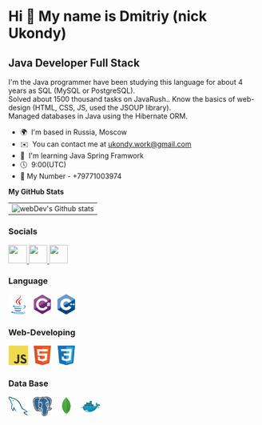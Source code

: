 Hi 👋 My name is Dmitriy (nick Ukondy)
======================================

Java Developer Full Stack
-------------------------

I'm the Java programmer have been studying this language for about 4 years as SQL (MySQL or PostgreSQL).</br>
Solved about 1500 thousand tasks on JavaRush.. Know the basics of web-design (HTML, CSS, JS, used the JSOUP library). </br>
Managed databases in Java using the Hibernate ORM.

* 🌍  I'm based in Russia, Moscow
* ✉️  You can contact me at [ukondy.work@gmail.com](mailto:ukondy.work@gmail.com)
* 🧠  I'm learning Java Spring Framwork
* 🕔  9:00(UTC)
* 📱    My Number - +79771003974

<b>My GitHub Stats</b>
<table>
  <tr>
    <td>
      <img align="left" src="http://github-readme-streak-stats.herokuapp.com?user=Ukondy&theme=dark&background=000000" alt="webDev's Github stats" />
    </td>
  </tr>
</table>

### Socials
<p align="left">  
  <a href="https://t.me/ukondy" target="_blank" rel="noreferrer"> 
    <img src="https://img.icons8.com/?size=1x&id=63306&format=png" width="37" height="37" />
  </a> 
  <a href="https://www.linkedin.com/in/ukondy" target="_blank" rel="noreferrer">
    <img src="https://img.icons8.com/?size=1x&id=xuvGCOXi8Wyg&format=png" width="37" height="37" /> 
  </a>
  <a href="https://www.facebook.com/profile.php?id=100090713809909" target="_blank" rel="noreferrer">
    <img src="https://img.icons8.com/?size=1x&id=13912&format=png" width="37" height="37" /> 
  </a>
</p>

### Language
<p align="left">
 <img src="https://github.com/devicons/devicon/blob/master/icons/java/java-original.svg" title="Java" alt="Java" width="40" height="40"/>&nbsp
  <img src="https://github.com/devicons/devicon/blob/master/icons/csharp/csharp-original.svg" title="CSharp" alt="CSharp" width="40" height="40"/>&nbsp
  <img src="https://github.com/devicons/devicon/blob/master/icons/cplusplus/cplusplus-original.svg" title="CPlusPlus" alt="CPlusPlus" width="40" height="40"/>&nbsp
</p>

### Web-Developing
<p align="left">
   <img src="https://github.com/devicons/devicon/blob/master/icons/javascript/javascript-original.svg" title="JavaScript" alt="JavaScript" width="40" height="40"/>&nbsp
   <img src="https://github.com/devicons/devicon/blob/master/icons/html5/html5-original.svg" title="html5" alt="html5" width="40" height="40"/>&nbsp
   <img src="https://github.com/devicons/devicon/blob/master/icons/css3/css3-original.svg" title="css3" alt="css3" width="40" height="40"/>&nbsp
</p>

### Data Base
<p align="left">
   <img src="https://github.com/devicons/devicon/blob/master/icons/mysql/mysql-original.svg" title="mySql" alt="mySql" width="40" height="40"/>&nbsp
   <img src="https://github.com/devicons/devicon/blob/master/icons/postgresql/postgresql-original.svg" title="postgreSql" alt="postgreSql" width="40" height="40"/>&nbsp
   <img src="https://github.com/devicons/devicon/blob/master/icons/mongodb/mongodb-original.svg" title="mongoBD" alt="mongoDB" width="40" height="40"/>&nbsp
   <img src="https://github.com/devicons/devicon/blob/master/icons/docker/docker-original.svg" title="mongoBD" alt="mongoDB" width="40" height="40"/>&nbsp
</p>
